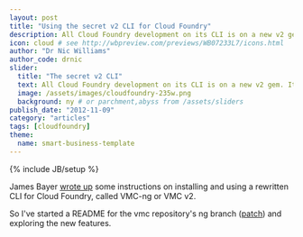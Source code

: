 ```yaml
---
layout: post
title: "Using the secret v2 CLI for Cloud Foundry"
description: All Cloud Foundry development on its CLI is on a new v2 gem. It's time to play with it!
icon: cloud # see http://wbpreview.com/previews/WB07233L7/icons.html
author: "Dr Nic Williams"
author_code: drnic
slider:
  title: "The secret v2 CLI"
  text: All Cloud Foundry development on its CLI is on a new v2 gem. It's time to play with it!
  image: /assets/images/cloudfoundry-235w.png
  background: ny # or parchment,abyss from /assets/sliders
publish_date: "2012-11-09"
category: "articles"
tags: [cloudfoundry]
theme:
  name: smart-business-template
---
```

{% include JB/setup %}

James Bayer [wrote up](http://www.iamjambay.com/2012/10/cloud-foundry-vmc-ng-has-helpful-client.html) some instructions on installing and using a rewritten CLI for Cloud Foundry, called VMC-ng or VMC v2.

So I've started a README for the vmc repository's ng branch ([patch](http://reviews.cloudfoundry.org/#/c/11278/ "Gerrit Code Review")) and exploring the new features.